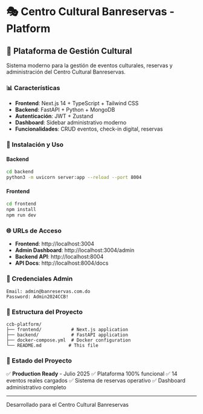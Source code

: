 # 🎭 Centro Cultural Banreservas - Platform

## 🚀 Plataforma de Gestión Cultural

Sistema moderno para la gestión de eventos culturales, reservas y administración del Centro Cultural Banreservas.

### 📊 Características

- **Frontend**: Next.js 14 + TypeScript + Tailwind CSS
- **Backend**: FastAPI + Python + MongoDB
- **Autenticación**: JWT + Zustand
- **Dashboard**: Sidebar administrativo moderno
- **Funcionalidades**: CRUD eventos, check-in digital, reservas

### 🔧 Instalación y Uso

#### Backend
```bash
cd backend
python3 -m uvicorn server:app --reload --port 8004
```

#### Frontend
```bash
cd frontend
npm install
npm run dev
```

### 🌐 URLs de Acceso

- **Frontend**: http://localhost:3004
- **Admin Dashboard**: http://localhost:3004/admin
- **Backend API**: http://localhost:8004
- **API Docs**: http://localhost:8004/docs

### 🔑 Credenciales Admin

```
Email: admin@banreservas.com.do
Password: Admin2024CCB!
```

### 📁 Estructura del Proyecto

```
ccb-platform/
├── frontend/           # Next.js application
├── backend/            # FastAPI application
├── docker-compose.yml  # Docker configuration
└── README.md          # This file
```

### 🎯 Estado del Proyecto

✅ **Production Ready** - Julio 2025
✅ Plataforma 100% funcional
✅ 14 eventos reales cargados
✅ Sistema de reservas operativo
✅ Dashboard administrativo completo

---

Desarrollado para el Centro Cultural Banreservas

